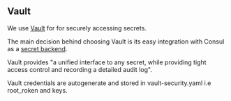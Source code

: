 ## Vault

We use [Vault](https://vaultproject.io/) for for securely accessing secrets.

The main decision behind choosing Vault is its easy integration with Consul as a [secret backend](https://vaultproject.io/docs/secrets/index.html).

Vault provides "a unified interface to any secret, while providing tight access control and recording a detailed audit log".

Vault credentials are autogenerate and stored in vault-security.yaml i.e root_roken and keys.
